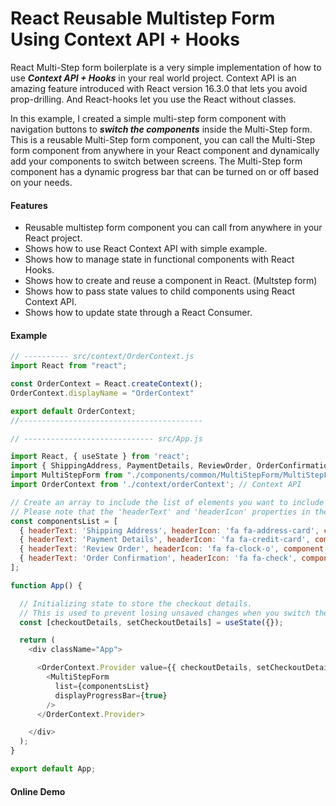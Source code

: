 # React Reusable Multistep Form Using Context API + Hooks
React Multi-Step form boilerplate is a very simple implementation of how to use *__Context API + Hooks__* in your real world project. Context API is an amazing feature introduced with React version 16.3.0 that lets you avoid prop-drilling. And React-hooks let you use the React without classes.

In this example, I created a simple multi-step form component with navigation buttons to *__switch the components__* inside the Multi-Step form. 
This is a reusable Multi-Step form component, you can call the Multi-Step form component from anywhere in your React component and dynamically add your components to switch between screens. The Multi-Step form component has a dynamic progress bar that can be turned on or off based on your needs.

#### Features
* Reusable multistep form component you can call from anywhere in your React project.
* Shows how to use React Context API with simple example.
* Shows how to manage state in functional components with React Hooks.
* Shows how to create and reuse a component in React. (Multstep form)
* Shows how to pass state values to child components using React Context API.
* Shows how to update state through a React Consumer.


#### Example
```javascript
// ---------- src/context/OrderContext.js
import React from "react";

const OrderContext = React.createContext();
OrderContext.displayName = "OrderContext"

export default OrderContext;
//-----------------------------------------

// ----------------------------- src/App.js

import React, { useState } from 'react';
import { ShippingAddress, PaymentDetails, ReviewOrder, OrderConfirmation } from "./components/billing/index"; // Components to switch between screens.
import MultiStepForm from "./components/common/MultiStepForm/MultiStepForm"; // Reusable react multi-form component
import OrderContext from './context/orderContext'; // Context API

// Create an array to include the list of elements you want to include inside the multi-step form, and add the array to the reusable multi-step form component.
// Please note that the 'headerText' and 'headerIcon' properties in the array below are optional. This is to display the title and icon in the progress bar.
const componentsList = [
  { headerText: 'Shipping Address', headerIcon: 'fa fa-address-card', component: <ShippingAddress /> },
  { headerText: 'Payment Details', headerIcon: 'fa fa-credit-card', component: <PaymentDetails /> },
  { headerText: 'Review Order', headerIcon: 'fa fa-clock-o', component: <ReviewOrder /> },
  { headerText: 'Order Confirmation', headerIcon: 'fa fa-check', component: <OrderConfirmation /> },
];

function App() {

  // Initializing state to store the checkout details.
  // This is used to prevent losing unsaved changes when you switch the component.
  const [checkoutDetails, setCheckoutDetails] = useState({});

  return (
    <div className="App">

      <OrderContext.Provider value={{ checkoutDetails, setCheckoutDetails }}>
        <MultiStepForm
          list={componentsList}
          displayProgressBar={true}
        />
      </OrderContext.Provider>

    </div>
  );
}

export default App;

```


#### Online Demo

